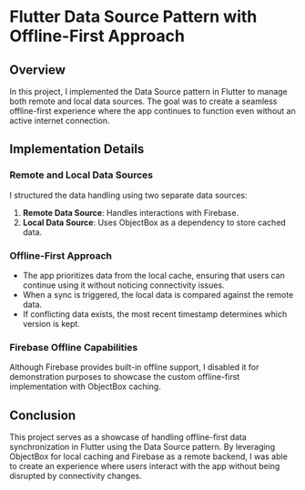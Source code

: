 # Flutter Data Source Pattern with Offline-First Approach

## Overview

In this project, I implemented the Data Source pattern in Flutter to manage both remote and local data sources. The goal was to create a seamless offline-first experience where the app continues to function even without an active internet connection.

## Implementation Details

### Remote and Local Data Sources

I structured the data handling using two separate data sources:

1. **Remote Data Source**: Handles interactions with Firebase.
2. **Local Data Source**: Uses ObjectBox as a dependency to store cached data.

### Offline-First Approach

- The app prioritizes data from the local cache, ensuring that users can continue using it without noticing connectivity issues.
- When a sync is triggered, the local data is compared against the remote data.
- If conflicting data exists, the most recent timestamp determines which version is kept.

### Firebase Offline Capabilities

Although Firebase provides built-in offline support, I disabled it for demonstration purposes to showcase the custom offline-first implementation with ObjectBox caching.

## Conclusion

This project serves as a showcase of handling offline-first data synchronization in Flutter using the Data Source pattern. By leveraging ObjectBox for local caching and Firebase as a remote backend, I was able to create an experience where users interact with the app without being disrupted by connectivity changes.
